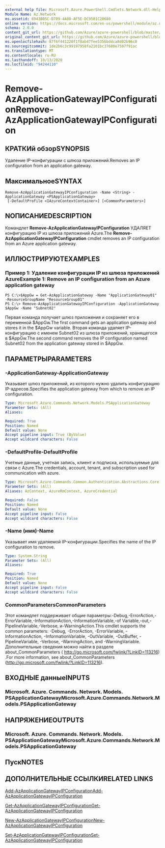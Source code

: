 ```yaml
---
external help file: Microsoft.Azure.PowerShell.Cmdlets.Network.dll-Help.xml
Module Name: Az.Network
ms.assetid: 6943BB5C-D709-4A80-AF5E-DC9501C20680
online version: https://docs.microsoft.com/en-us/powershell/module/az.network/remove-azapplicationgatewayipconfiguration
schema: 2.0.0
content_git_url: https://github.com/Azure/azure-powershell/blob/master/src/Network/Network/help/Remove-AzApplicationGatewayIPConfiguration.md
original_content_git_url: https://github.com/Azure/azure-powershell/blob/master/src/Network/Network/help/Remove-AzApplicationGatewayIPConfiguration.md
ms.openlocfilehash: 87f6f441220f1f8ab47fee5356bddca8d02b96c0
ms.sourcegitcommit: 1de2b6c3c99197958fa2101bc37680e7507f91ac
ms.translationtype: MT
ms.contentlocale: ru-RU
ms.lasthandoff: 10/13/2020
ms.locfileid: "94244110"
---
```

# <span data-ttu-id="90b32-101">Remove-AzApplicationGatewayIPConfiguration</span><span class="sxs-lookup"><span data-stu-id="90b32-101">Remove-AzApplicationGatewayIPConfiguration</span></span>

## <span data-ttu-id="90b32-102">КРАТКИй обзор</span><span class="sxs-lookup"><span data-stu-id="90b32-102">SYNOPSIS</span></span>
<span data-ttu-id="90b32-103">Удаление IP-конфигурации с шлюза приложений.</span><span class="sxs-lookup"><span data-stu-id="90b32-103">Removes an IP configuration from an application gateway.</span></span>

## <span data-ttu-id="90b32-104">Максимальное</span><span class="sxs-lookup"><span data-stu-id="90b32-104">SYNTAX</span></span>

```
Remove-AzApplicationGatewayIPConfiguration -Name <String> -ApplicationGateway <PSApplicationGateway>
 [-DefaultProfile <IAzureContextContainer>] [<CommonParameters>]
```

## <span data-ttu-id="90b32-105">NОПИСАНИЕ</span><span class="sxs-lookup"><span data-stu-id="90b32-105">DESCRIPTION</span></span>
<span data-ttu-id="90b32-106">Командлет **Remove-AzApplicationGatewayIPConfiguration** УДАЛЯЕТ конфигурацию IP из шлюза приложений Azure.</span><span class="sxs-lookup"><span data-stu-id="90b32-106">The **Remove-AzApplicationGatewayIPConfiguration** cmdlet removes an IP configuration from an Azure application gateway.</span></span>

## <span data-ttu-id="90b32-107">ИЛЛЮСТРИРУЮТ</span><span class="sxs-lookup"><span data-stu-id="90b32-107">EXAMPLES</span></span>

### <span data-ttu-id="90b32-108">Пример 1: Удаление конфигурации IP из шлюза приложений Azure</span><span class="sxs-lookup"><span data-stu-id="90b32-108">Example 1: Remove an IP configuration from an Azure application gateway</span></span>
```
PS C:\>$AppGw = Get-AzApplicationGateway -Name "ApplicationGateway01" -ResourceGroupName "ResourceGroup01"
PS C:\> Remove-AzApplicationGatewayIPConfiguration -ApplicationGateway $AppGw -Name "Subnet02"
```

<span data-ttu-id="90b32-109">Первая команда получает шлюз приложения и сохраняет его в переменной $AppGw.</span><span class="sxs-lookup"><span data-stu-id="90b32-109">The first command gets an application gateway and stores it in the $AppGw variable.</span></span>
<span data-ttu-id="90b32-110">Вторая команда удаляет IP-конфигурацию с именем Subnet02 из шлюза приложений, хранящегося в $AppGw.</span><span class="sxs-lookup"><span data-stu-id="90b32-110">The second command removes the IP configuration named Subnet02 from the application gateway stored in $AppGw.</span></span>

## <span data-ttu-id="90b32-111">ПАРАМЕТРЫ</span><span class="sxs-lookup"><span data-stu-id="90b32-111">PARAMETERS</span></span>

### <span data-ttu-id="90b32-112">-ApplicationGateway</span><span class="sxs-lookup"><span data-stu-id="90b32-112">-ApplicationGateway</span></span>
<span data-ttu-id="90b32-113">Указывает шлюз приложений, из которого нужно удалить конфигурацию IP-адресов.</span><span class="sxs-lookup"><span data-stu-id="90b32-113">Specifies the application gateway from which to remove an IP configuration.</span></span>

```yaml
Type: Microsoft.Azure.Commands.Network.Models.PSApplicationGateway
Parameter Sets: (All)
Aliases:

Required: True
Position: Named
Default value: None
Accept pipeline input: True (ByValue)
Accept wildcard characters: False
```

### <span data-ttu-id="90b32-114">-DefaultProfile</span><span class="sxs-lookup"><span data-stu-id="90b32-114">-DefaultProfile</span></span>
<span data-ttu-id="90b32-115">Учетные данные, учетная запись, клиент и подписка, используемые для связи с Azure.</span><span class="sxs-lookup"><span data-stu-id="90b32-115">The credentials, account, tenant, and subscription used for communication with azure.</span></span>

```yaml
Type: Microsoft.Azure.Commands.Common.Authentication.Abstractions.Core.IAzureContextContainer
Parameter Sets: (All)
Aliases: AzContext, AzureRmContext, AzureCredential

Required: False
Position: Named
Default value: None
Accept pipeline input: False
Accept wildcard characters: False
```

### <span data-ttu-id="90b32-116">-Name (имя)</span><span class="sxs-lookup"><span data-stu-id="90b32-116">-Name</span></span>
<span data-ttu-id="90b32-117">Указывает имя удаляемой IP-конфигурации.</span><span class="sxs-lookup"><span data-stu-id="90b32-117">Specifies the name of the IP configuration to remove.</span></span>

```yaml
Type: System.String
Parameter Sets: (All)
Aliases:

Required: True
Position: Named
Default value: None
Accept pipeline input: False
Accept wildcard characters: False
```

### <span data-ttu-id="90b32-118">CommonParameters</span><span class="sxs-lookup"><span data-stu-id="90b32-118">CommonParameters</span></span>
<span data-ttu-id="90b32-119">Этот командлет поддерживает общие параметры:-Debug,-ErrorAction,-ErrorVariable,-InformationAction,-InformationVariable,-of Variable,-out,-PipelineVariable,-Verbose, и-WarningAction.</span><span class="sxs-lookup"><span data-stu-id="90b32-119">This cmdlet supports the common parameters: -Debug, -ErrorAction, -ErrorVariable, -InformationAction, -InformationVariable, -OutVariable, -OutBuffer, -PipelineVariable, -Verbose, -WarningAction, and -WarningVariable.</span></span> <span data-ttu-id="90b32-120">Дополнительные сведения можно найти в разделе about_CommonParameters ( http://go.microsoft.com/fwlink/?LinkID=113216) .</span><span class="sxs-lookup"><span data-stu-id="90b32-120">For more information, see about_CommonParameters (http://go.microsoft.com/fwlink/?LinkID=113216).</span></span>

## <span data-ttu-id="90b32-121">ВХОДНЫЕ данные</span><span class="sxs-lookup"><span data-stu-id="90b32-121">INPUTS</span></span>

### <span data-ttu-id="90b32-122">Microsoft. Azure. Commands. Network. Models. PSApplicationGateway</span><span class="sxs-lookup"><span data-stu-id="90b32-122">Microsoft.Azure.Commands.Network.Models.PSApplicationGateway</span></span>

## <span data-ttu-id="90b32-123">НАПРЯЖЕНИЕ</span><span class="sxs-lookup"><span data-stu-id="90b32-123">OUTPUTS</span></span>

### <span data-ttu-id="90b32-124">Microsoft. Azure. Commands. Network. Models. PSApplicationGateway</span><span class="sxs-lookup"><span data-stu-id="90b32-124">Microsoft.Azure.Commands.Network.Models.PSApplicationGateway</span></span>

## <span data-ttu-id="90b32-125">Пуск</span><span class="sxs-lookup"><span data-stu-id="90b32-125">NOTES</span></span>

## <span data-ttu-id="90b32-126">ДОПОЛНИТЕЛЬНЫЕ ССЫЛКИ</span><span class="sxs-lookup"><span data-stu-id="90b32-126">RELATED LINKS</span></span>

[<span data-ttu-id="90b32-127">Add-AzApplicationGatewayIPConfiguration</span><span class="sxs-lookup"><span data-stu-id="90b32-127">Add-AzApplicationGatewayIPConfiguration</span></span>](./Add-AzApplicationGatewayIPConfiguration.md)

[<span data-ttu-id="90b32-128">Get-AzApplicationGatewayIPConfiguration</span><span class="sxs-lookup"><span data-stu-id="90b32-128">Get-AzApplicationGatewayIPConfiguration</span></span>](./Get-AzApplicationGatewayIPConfiguration.md)

[<span data-ttu-id="90b32-129">New-AzApplicationGatewayIPConfiguration</span><span class="sxs-lookup"><span data-stu-id="90b32-129">New-AzApplicationGatewayIPConfiguration</span></span>](./New-AzApplicationGatewayIPConfiguration.md)

[<span data-ttu-id="90b32-130">Set-AzApplicationGatewayIPConfiguration</span><span class="sxs-lookup"><span data-stu-id="90b32-130">Set-AzApplicationGatewayIPConfiguration</span></span>](./Set-AzApplicationGatewayIPConfiguration.md)


